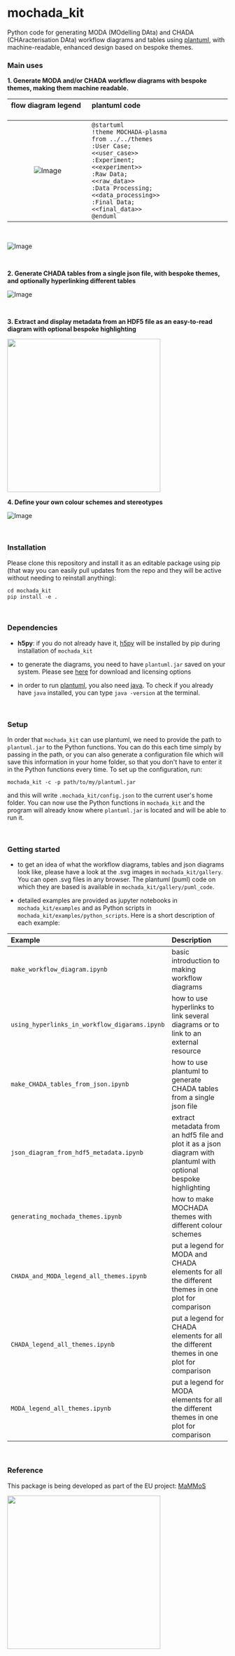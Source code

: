 # **mochada_kit**

Python code for generating MODA (MOdelling DAta) and CHADA (CHAracterisation DAta) workflow diagrams and tables using [plantuml](https://plantuml.com/), with machine-readable, enhanced design based on bespoke themes.

### **Main uses**
**1. Generate MODA and/or CHADA workflow diagrams with bespoke themes, making them machine readable.**

| flow diagram legend &nbsp; &nbsp; &nbsp;| plantuml code &nbsp; &nbsp; &nbsp; &nbsp; &nbsp; &nbsp; &nbsp; &nbsp; &nbsp; &nbsp; &nbsp; &nbsp; &nbsp; &nbsp; &nbsp; &nbsp; &nbsp; &nbsp; &nbsp; &nbsp; &nbsp; &nbsp; &nbsp; &nbsp; &nbsp;|
|:---:|:-------------|
|![Image](./gallery/legend_chada_plasma_theme.svg) | <code>@startuml<br>!theme MOCHADA-plasma from ../../themes<br>:User Case; \<\<user_case>><br>:Experiment; \<\<experiment>><br>:Raw Data; \<\<raw_data>><br>:Data Processing; \<\<data_processing>><br>:Final Data; \<\<final_data>><br>@enduml |

<br>

![Image](./gallery/chada_workflow_SEM_EBSD_EDX_nested_techniques.svg)

<br>

**2. Generate CHADA tables from a single json file, with bespoke themes, and optionally hyperlinking different tables**

![Image](./gallery/demo_formatting.svg)

<br>

**3. Extract and display metadata from an HDF5 file as an easy-to-read diagram with optional bespoke highlighting**

<img src="./gallery/json_SEM_metadata_with_highlights.svg" width="350" />

<br>

**4. Define your own colour schemes and stereotypes**

![Image](./gallery/legend_chada_all_themes.svg)

<br>

### **Installation**
Please clone this repository and install it as an editable package using pip (that way you can easily pull updates from the repo and they will be active without needing to reinstall anything):

```
cd mochada_kit
pip install -e .
```

<br>

### **Dependencies**
- **h5py**: if you do not already have it, [h5py](https://docs.h5py.org/en/stable/index.html) will be installed by pip during installation of `mochada_kit`

- to generate the diagrams, you need to have `plantuml.jar` saved on your system. Please see [here](https://plantuml.com/download) for download and licensing options

- in order to run [plantuml](https://plantuml.com/), you also need [java](https://www.java.com/en/download/help/index_installing.html). To check if you already have `java` installed, you can type `java -version` at the terminal.

<br>

### **Setup**
In order that `mochada_kit` can use plantuml, we need to provide the path to `plantuml.jar` to the Python functions. You can do this each time simply by passing in the path, or you can also generate a configuration file which will save this information in your home folder, so that you don't have to enter it in the Python functions every time. To set up the configuration, run:
```
mochada_kit -c -p path/to/my/plantuml.jar
```
and this will write `.mochada_kit/config.json` to the current user's home folder. You can now use the Python functions in `mochada_kit` and the program will already know where `plantuml.jar` is located and will be able to run it.

<br>

### **Getting started**
- to get an idea of what the workflow diagrams, tables and json diagrams look like, please have a look at the .svg images in `mochada_kit/gallery`. You can open .svg files in any browser. The plantuml (puml) code on which they are based is available in `mochada_kit/gallery/puml_code`.

- detailed examples are provided as jupyter notebooks in `mochada_kit/examples` and as Python scripts in `mochada_kit/examples/python_scripts`. Here is a short description of each example:

|Example &nbsp; &nbsp; &nbsp;|Description &nbsp; &nbsp; &nbsp;|
|:---|:---|
|`make_workflow_diagram.ipynb` | basic introduction to making workflow diagrams |
|`using_hyperlinks_in_workflow_digarams.ipynb` | how to use hyperlinks to link several diagrams or to link to an external resource |
|`make_CHADA_tables_from_json.ipynb` | how to use plantuml to generate CHADA tables from a single json file |
|`json_diagram_from_hdf5_metadata.ipynb` | extract metadata from an hdf5 file and plot it as a json diagram with plantuml with optional bespoke highlighting|
|`generating_mochada_themes.ipynb` | how to make MOCHADA themes with different colour schemes |
|`CHADA_and_MODA_legend_all_themes.ipynb` | put a legend for MODA and CHADA elements for all the different themes in one plot for comparison |
|`CHADA_legend_all_themes.ipynb` | put a legend for CHADA elements for all the different themes in one plot for comparison |
|`MODA_legend_all_themes.ipynb` | put a legend for MODA elements for all the different themes in one plot for comparison |

<br>

### **Reference**
This package is being developed as part of the EU project: [MaMMoS](https://mammos-project.github.io/index.html)

<img src="./data/MaMMoS_logo.png" width="350" />

